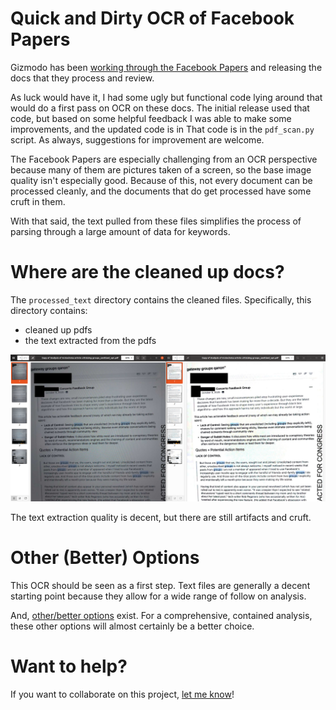 # Quick and Dirty OCR of Facebook Papers

Gizmodo has been [working through the Facebook Papers](https://gizmodo.com/hey-kid-wanna-see-some-leaked-facebook-docs-1847936740 "Gizmodo's live blog on teh Facebook Papers") and releasing the docs that they process and review.

As luck would have it, I had some ugly but functional code lying around that would do a first pass on OCR on these docs. The initial release used that code, but based on some helpful feedback I was able to make some improvements, and the updated code is in  That code is in the `pdf_scan.py` script. As always, suggestions for improvement are welcome.

The Facebook Papers are especially challenging from an OCR perspective because many of them are pictures taken of a screen, so the base image quality isn't especially good. Because of this, not every document can be processed cleanly, and the documents that do get processed have some cruft in them.

With that said, the text pulled from these files simplifies the process of parsing through a large amount of data for keywords.

# Where are the cleaned up docs?

The `processed_text` directory contains the cleaned files. Specifically, this directory contains:

* cleaned up pdfs
* the text extracted from the pdfs

<img src="./before_after.png" alt="image cleanup" title="image cleanup" width="600"/>

The text extraction quality is decent, but there are still artifacts and cruft. 

# Other (Better) Options

This OCR should be seen as a first step. Text files are generally a decent starting point because they allow for a wide range of follow on analysis.

And, [other/better options](https://twitter.com/knowtheory/status/1453193346441101314 "Other options - Datashare in particular is on my shortlist") exist. For a comprehensive, contained analysis, these other options will almost certainly be a better choice.

# Want to help?

If you want to collaborate on this project, [let me know](https://github.com/billfitzgerald/facebook_papers_ocr/issues/new "Let me know in the issue queue if you want to help")! 
